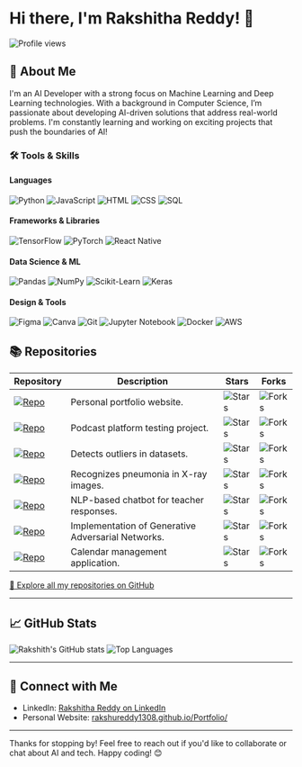 # Hi there, I'm Rakshitha Reddy! 👋

![Profile views](https://komarev.com/ghpvc/?username=rakshureddy1308&color=brightgreen)  

## 🚀 About Me

I'm an AI Developer with a strong focus on Machine Learning and Deep Learning technologies. With a background in Computer Science, I’m passionate about developing AI-driven solutions that address real-world problems. I'm constantly learning and working on exciting projects that push the boundaries of AI!

### 🛠️ Tools & Skills

#### **Languages**
![Python](https://img.shields.io/badge/-Python-3776AB?style=flat&logo=python&logoColor=white)
![JavaScript](https://img.shields.io/badge/-JavaScript-F7DF1E?style=flat&logo=javascript&logoColor=black)
![HTML](https://img.shields.io/badge/-HTML-E34F26?style=flat&logo=html5&logoColor=white)
![CSS](https://img.shields.io/badge/-CSS-1572B6?style=flat&logo=css3&logoColor=white)
![SQL](https://img.shields.io/badge/-SQL-4479A1?style=flat&logo=postgresql&logoColor=white)

#### **Frameworks & Libraries**
![TensorFlow](https://img.shields.io/badge/-TensorFlow-FF6F00?style=flat&logo=tensorflow&logoColor=white)
![PyTorch](https://img.shields.io/badge/-PyTorch-EE4C2C?style=flat&logo=pytorch&logoColor=white)
![React Native](https://img.shields.io/badge/-React%20Native-61DAFB?style=flat&logo=react&logoColor=black)

#### **Data Science & ML**
![Pandas](https://img.shields.io/badge/-Pandas-150458?style=flat&logo=pandas&logoColor=white)
![NumPy](https://img.shields.io/badge/-NumPy-013243?style=flat&logo=numpy&logoColor=white)
![Scikit-Learn](https://img.shields.io/badge/-Scikit%20Learn-F7931E?style=flat&logo=scikit-learn&logoColor=black)
![Keras](https://img.shields.io/badge/-Keras-D00000?style=flat&logo=keras&logoColor=white)

#### **Design & Tools**
![Figma](https://img.shields.io/badge/-Figma-F24E1E?style=flat&logo=figma&logoColor=white)
![Canva](https://img.shields.io/badge/-Canva-00C4CC?style=flat&logo=canva&logoColor=white)
![Git](https://img.shields.io/badge/-Git-F05032?style=flat&logo=git&logoColor=white)
![Jupyter Notebook](https://img.shields.io/badge/-Jupyter-FA6E06?style=flat&logo=jupyter&logoColor=white)
![Docker](https://img.shields.io/badge/-Docker-2496ED?style=flat&logo=docker&logoColor=white)
![AWS](https://img.shields.io/badge/-AWS-232F3E?style=flat&logo=amazon-aws&logoColor=white)
## 📚 Repositories

| Repository | Description | Stars | Forks |
|------------|-------------|-------|-------|
| [![Repo](https://img.shields.io/badge/Portfolio-blue)](https://github.com/rakshureddy1308/Portfolio) | Personal portfolio website. | ![Stars](https://img.shields.io/github/stars/rakshureddy1308/Portfolio?style=social) | ![Forks](https://img.shields.io/github/forks/rakshureddy1308/Portfolio?style=social) |
| [![Repo](https://img.shields.io/badge/podcast%20test-blue)](https://github.com/rakshureddy1308/podcast-test) | Podcast platform testing project. | ![Stars](https://img.shields.io/github/stars/rakshureddy1308/podcast-test?style=social) | ![Forks](https://img.shields.io/github/forks/rakshureddy1308/podcast-test?style=social) |
| [![Repo](https://img.shields.io/badge/Outlier%20Detection-blue)](https://github.com/rakshureddy1308/OutlierDetection) | Detects outliers in datasets. | ![Stars](https://img.shields.io/github/stars/rakshureddy1308/OutlierDetection?style=social) | ![Forks](https://img.shields.io/github/forks/rakshureddy1308/OutlierDetection?style=social) |
| [![Repo](https://img.shields.io/badge/Pneumonia%20Recognition-blue)](https://github.com/rakshureddy1308/PneumoniaRecognization) | Recognizes pneumonia in X-ray images. | ![Stars](https://img.shields.io/github/stars/rakshureddy1308/PneumoniaRecognization?style=social) | ![Forks](https://img.shields.io/github/forks/rakshureddy1308/PneumoniaRecognization?style=social) |
| [![Repo](https://img.shields.io/badge/Teacher%20ChatBot-blue)](https://github.com/rakshureddy1308/TeacherChatBot) | NLP-based chatbot for teacher responses. | ![Stars](https://img.shields.io/github/stars/rakshureddy1308/TeacherChatBot?style=social) | ![Forks](https://img.shields.io/github/forks/rakshureddy1308/TeacherChatBot?style=social) |
| [![Repo](https://img.shields.io/badge/GAN%20Implementation-blue)](https://github.com/rakshureddy1308/GAN-implementation) | Implementation of Generative Adversarial Networks. | ![Stars](https://img.shields.io/github/stars/rakshureddy1308/GAN-implementation?style=social) | ![Forks](https://img.shields.io/github/forks/rakshureddy1308/GAN-implementation?style=social) |
| [![Repo](https://img.shields.io/badge/Calender-blue)](https://github.com/rakshureddy1308/Calender) | Calendar management application. | ![Stars](https://img.shields.io/github/stars/rakshureddy1308/Calender?style=social) | ![Forks](https://img.shields.io/github/forks/rakshureddy1308/Calender?style=social) |

[🔗 Explore all my repositories on GitHub](https://github.com/rakshureddy1308?tab=repositories)

---

## 📈 GitHub Stats

![Rakshith's GitHub stats](https://github-readme-stats.vercel.app/api?username=rakshureddy1308&show_icons=true&theme=radical)
![Top Languages](https://github-readme-stats.vercel.app/api/top-langs/?username=rakshureddy1308&layout=compact&theme=radical)

---

## 🔗 Connect with Me

- LinkedIn: [Rakshitha Reddy on LinkedIn](https://www.linkedin.com/in/rakshitha-reddy-48b30621b/)
- Personal Website: [rakshureddy1308.github.io/Portfolio/](https://rakshureddy1308.github.io/Portfolio/)

---

Thanks for stopping by! Feel free to reach out if you'd like to collaborate or chat about AI and tech. Happy coding! 😊
